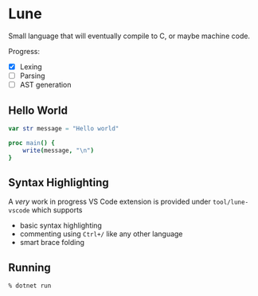 # Lune
Small language that will eventually compile to C, or maybe machine code.

Progress:
- [x] Lexing
- [ ] Parsing
- [ ] AST generation

## Hello World
```nim
var str message = "Hello world"

proc main() {
    write(message, "\n")
}
```

## Syntax Highlighting
A *very* work in progress VS Code extension is provided under `tool/lune-vscode` which supports
- basic syntax highlighting
- commenting using `Ctrl+/` like any other language
- smart brace folding

## Running
```sh
% dotnet run
```
